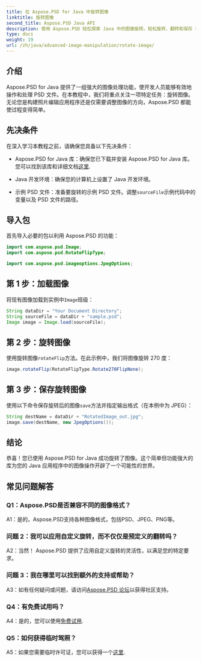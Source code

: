 ```yaml
---
title: 在 Aspose.PSD for Java 中旋转图像
linktitle: 旋转图像
second_title: Aspose.PSD Java API
description: 使用 Aspose.PSD 轻松探索 Java 中的图像旋转。轻松旋转、翻转和保存 PSD 文件。
type: docs
weight: 19
url: /zh/java/advanced-image-manipulation/rotate-image/
---
```

## 介绍

Aspose.PSD for Java 提供了一组强大的图像处理功能，使开发人员能够有效地操作和处理 PSD 文件。在本教程中，我们将重点关注一项特定任务：旋转图像。无论您是构建照片编辑应用程序还是仅需要调整图像的方向，Aspose.PSD 都能使过程变得简单。

## 先决条件

在深入学习本教程之前，请确保您具备以下先决条件：

-  Aspose.PSD for Java 库：确保您已下载并安装 Aspose.PSD for Java 库。您可以找到该库和详细文档[这里](https://reference.aspose.com/psd/java/).

- Java 开发环境：确保您的计算机上设置了 Java 开发环境。

- 示例 PSD 文件：准备要旋转的示例 PSD 文件。调整`sourceFile`示例代码中的变量以及 PSD 文件的路径。

## 导入包

首先导入必要的包以利用 Aspose.PSD 的功能：

```java
import com.aspose.psd.Image;
import com.aspose.psd.RotateFlipType;

import com.aspose.psd.imageoptions.JpegOptions;
```

## 第 1 步：加载图像

将现有图像加载到实例中`Image`班级：

```java
String dataDir = "Your Document Directory";
String sourceFile = dataDir + "sample.psd";
Image image = Image.load(sourceFile);
```

## 第 2 步：旋转图像

使用旋转图像`rotateFlip`方法。在此示例中，我们将图像旋转 270 度：

```java
image.rotateFlip(RotateFlipType.Rotate270FlipNone);
```

## 第 3 步：保存旋转图像

使用以下命令保存旋转后的图像`save`方法并指定输出格式（在本例中为 JPEG）：

```java
String destName = dataDir + "RotatedImage_out.jpg";
image.save(destName, new JpegOptions());
```

## 结论

恭喜！您已使用 Aspose.PSD for Java 成功旋转了图像。这个简单但功能强大的库为您的 Java 应用程序中的图像操作开辟了一个可能性的世界。

## 常见问题解答

### Q1：Aspose.PSD是否兼容不同的图像格式？

A1：是的，Aspose.PSD支持各种图像格式，包括PSD、JPEG、PNG等。

### 问题 2：我可以应用自定义旋转，而不仅仅是预定义的翻转吗？

A2：当然！ Aspose.PSD 提供了应用自定义旋转的灵活性，以满足您的特定要求。

### 问题 3：我在哪里可以找到额外的支持或帮助？

 A3：如有任何疑问或问题，请访问[Aspose.PSD 论坛](https://forum.aspose.com/c/psd/34)以获得社区支持。

### Q4：有免费试用吗？

 A4：是的，您可以使用[免费试用](https://releases.aspose.com/).

### Q5：如何获得临时驾照？

 A5：如果您需要临时许可证，您可以获得一个[这里](https://purchase.aspose.com/temporary-license/).